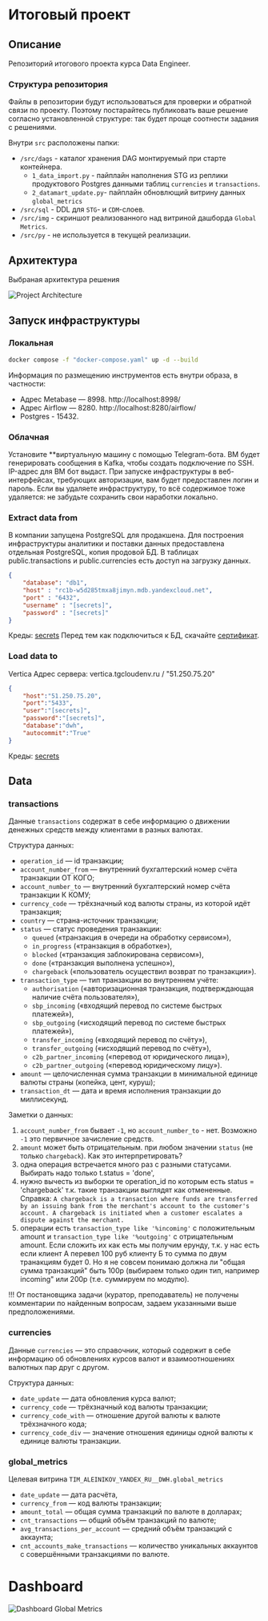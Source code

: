 # Итоговый проект

## Описание
Репозиторий итогового проекта курса Data Engineer.

### Структура репозитория
Файлы в репозитории будут использоваться для проверки и обратной связи по проекту. Поэтому постарайтесь публиковать ваше решение согласно установленной структуре: так будет проще соотнести задания с решениями.

Внутри `src` расположены папки:
- `/src/dags` - каталог хранения DAG монтируемый при старте контейнера. 
	* `1_data_import.py` - пайплайн наполнения STG из реплики продуктового Postgres данными таблиц `currencies` и `transactions`. 
	* `2_datamart_update.py`- пайплайн обновлющий витрину данных `global_metrics` 
- `/src/sql` - DDL для `STG`- и `CDM`-слоев.
- `/src/img` - скриншот реализованного над витриной дашборда `Global Metrics`.
- `/src/py` - не используется в текущей реализации.


## Архитектура
Выбраная архитектура решения

![Project Architecture](./archi.png)

## Запуск инфраструктуры 
### Локальная
```bash
docker compose -f "docker-compose.yaml" up -d --build
```
Информация по размещению инструментов есть внутри образа, в частности:
- Адрес Metabase — 8998. http://localhost:8998/
- Адрес Airflow — 8280.  http://localhost:8280/airflow/ 
- Postgres - 15432. 

### Облачная

Установите **виртуальную машину с помощью Telegram-бота. ВМ будет генерировать сообщения в Kafka, чтобы создать подключение по SSH. IP-адрес для ВМ бот выдаст. 
При запуске инфраструктуры в веб-интерфейсах, требующих авторизации, вам будет предоставлен логин и пароль. Если вы удаляете инфраструктуру, то всё содержимое тоже удаляется: не забудьте сохранить свои наработки локально.


### Extract data from
В компании запущена PostgreSQL для продакшена. Для построения инфраструктуры аналитики и поставки данных предоставлена отдельная PostgreSQL, копия продовой БД. В таблицах public.transactions и public.currencies есть доступ на загрузку данных.
```json
{
	"database": "db1",
	"host" : "rc1b-w5d285tmxa8jimyn.mdb.yandexcloud.net",
	"port" : "6432",
	"username" : "[secrets]",
	"password" : "[secrets]"
}
```
Креды: [secrets](./secrets/secrets.md)
Перед тем как подключиться к БД, скачайте [сертификат](https://storage.yandexcloud.net/cloud-certs/CA.pem).

### Load data to
Vertica
Адрес сервера:  vertica.tgcloudenv.ru / "51.250.75.20"
``` json
{
	"host":"51.250.75.20",
	"port":"5433",
	"user":"[secrets]",
	"password":"[secrets]",
	"database":"dwh",
	"autocommit":"True"
}
```
Креды: [secrets](./secrets/secrets.md)
## Data

### transactions
Данные `transactions` содержат в себе информацию о движении денежных средств между клиентами в разных валютах.

Структура данных:
- `operation_id` — id транзакции;
- `account_number_from` — внутренний бухгалтерский номер счёта транзакции ОТ КОГО; 
- `account_number_to` — внутренний бухгалтерский номер счёта транзакции К КОМУ;
- `currency_code` — трёхзначный код валюты страны, из которой идёт транзакция;
- `country` — страна-источник транзакции;
- `status` — статус проведения транзакции: 
	* `queued` («транзакция в очереди на обработку сервисом»), 
	* `in_progress` («транзакция в обработке»), 
	* `blocked` («транзакция заблокирована сервисом»), 
	* `done` («транзакция выполнена успешно»), 
	* `chargeback` («пользователь осуществил возврат по транзакции»).
- `transaction_type` — тип транзакции во внутреннем учёте: 
	* `authorisation` («авторизационная транзакция, подтверждающая наличие счёта пользователя»), 
	* `sbp_incoming` («входящий перевод по системе быстрых платежей»), 
	* `sbp_outgoing` («исходящий перевод по системе быстрых платежей»), 
	* `transfer_incoming` («входящий перевод по счёту»), 
	* `transfer_outgoing` («исходящий перевод по счёту»), 
	* `c2b_partner_incoming` («перевод от юридического лица»), 
	* `c2b_partner_outgoing` («перевод юридическому лицу»).
- `amount` — целочисленная сумма транзакции в минимальной единице валюты страны (копейка, цент, куруш); 
- `transaction_dt` — дата и время исполнения транзакции до миллисекунд.

Заметки о данных:
1. `account_number_from` бывает `-1`, но `account_number_to` - нет. Возможно `-1` это первичное зачисление средств.
1. `amount` может быть отрицательным. при любом значении `status` (не только `chargeback`). Как это интерпретировать? 
1. одна операция встречается много раз с разными статусами. Выбирать надо только t.status = 'done', 
1. нужно вычесть из выборки те operation_id по которым есть status = 'chargeback' т.к. такие транзакции выглядят как отмененные. Справка: `A chargeback is a transaction where funds are transferred by an issuing bank from the merchant's account to the customer's account. A chargeback is initiated when a customer escalates a dispute against the merchant.`
1. операции есть `transaction_type like '%incoming'` с положительным amount и `transaction_type like '%outgoing'` с отрицательным amount. Если сложить их как есть мы получим ерунду, т.к. у нас есть если  клиент А перевел 100 руб клиенту Б то сумма по двум транакциям будет 0. Но я не совсем понимаю должна ли "общая сумма транзакций"  быть 100р (выбираем только один тип, например incoming" или 200р (т.е. суммируем по модулю).

!!! От постановщика задачи (куратор, преподаватель) не получены комментарии по найденным вопросам, задаем указанными выше предположениями.

### сurrencies
Данные `сurrencies` — это справочник, который содержит в себе информацию об обновлениях курсов валют и взаимоотношениях валютных пар друг с другом.

Структура данных:
- `date_update` — дата обновления курса валют;
- `currency_code` — трёхзначный код валюты транзакции;
- `currency_code_with` — отношение другой валюты к валюте трёхзначного кода;
- `currency_code_div` — значение отношения единицы одной валюты к единице валюты транзакции.

### global_metrics
Целевая витрина `TIM_ALEINIKOV_YANDEX_RU__DWH.global_metrics`
- `date_update` — дата расчёта,
- `currency_from` — код валюты транзакции;
- `amount_total` — общая сумма транзакций по валюте в долларах;
- `cnt_transactions` — общий объём транзакций по валюте;
- `avg_transactions_per_account` — средний объём транзакций с аккаунта;
- `cnt_accounts_make_transactions` — количество уникальных аккаунтов с совершёнными транзакциями по валюте.

# Dashboard
![Dashboard Global Metrics](./src/img/global-metrics.png)
